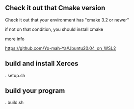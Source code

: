 ## Check it out that Cmake version

Check it out that your environment has "cmake 3.2 or newer"

if not on that condition, you should install cmake

more info

https://github.com/Yo-mah-Ya/Ubuntu20.04_on_WSL2

## build and install Xerces
. setup.sh

## build your program
. build.sh
